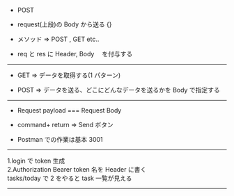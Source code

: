 - POST

- request(上段)の Body から送る
  {}

- メソッド => POST , GET etc..

- req と res に Header, Body 　を付与する

---

- GET => データを取得する(1 パターン)

- POST => データを送る、どこにどんなデータを送るかを Body で指定する

---

- Request payload === Request Body

- command+ return => Send ボタン

- Postman での作業は基本 3001

---

1.login で token 生成  
2.Authorization Bearer token 名を Header に書く  
tasks/today で 2 をやると task 一覧が見える

---
